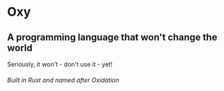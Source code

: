 # Oxy

## A programming language that won't change the world

Seriously, it won't - don't use it - yet!

###### Built in Rust and named after Oxidation